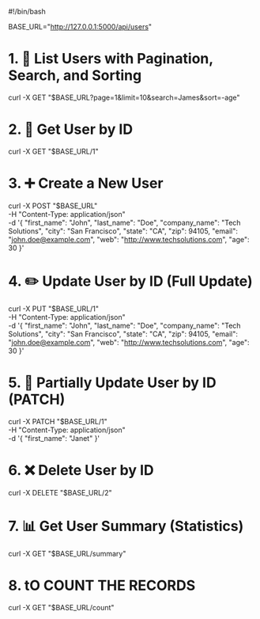 #!/bin/bash

BASE_URL="http://127.0.0.1:5000/api/users"

# 1. 📝 List Users with Pagination, Search, and Sorting
curl -X GET "$BASE_URL?page=1&limit=10&search=James&sort=-age"

# 2. 👤 Get User by ID
curl -X GET "$BASE_URL/1"

# 3. ➕ Create a New User
curl -X POST "$BASE_URL" \
    -H "Content-Type: application/json" \
    -d '{
        "first_name": "John",
        "last_name": "Doe",
        "company_name": "Tech Solutions",
        "city": "San Francisco",
        "state": "CA",
        "zip": 94105,
        "email": "john.doe@example.com",
        "web": "http://www.techsolutions.com",
        "age": 30
    }'

# 4. ✏️ Update User by ID (Full Update)
curl -X PUT "$BASE_URL/1" \
    -H "Content-Type: application/json" \
    -d '{
        "first_name": "John",
        "last_name": "Doe",
        "company_name": "Tech Solutions",
        "city": "San Francisco",
        "state": "CA",
        "zip": 94105,
        "email": "john.doe@example.com",
        "web": "http://www.techsolutions.com",
        "age": 30
    }'

# 5. 🔄 Partially Update User by ID (PATCH)
curl -X PATCH "$BASE_URL/1" \
    -H "Content-Type: application/json" \
    -d '{
        "first_name": "Janet"
    }'

# 6. ❌ Delete User by ID
curl -X DELETE "$BASE_URL/2"

# 7. 📊 Get User Summary (Statistics)
curl -X GET "$BASE_URL/summary"

# 8. tO COUNT THE RECORDS
curl -X GET "$BASE_URL/count"

